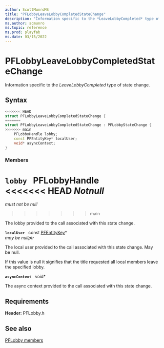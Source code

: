 ```yaml
---
author: ScottMunroMS
title: "PFLobbyLeaveLobbyCompletedStateChange"
description: "Information specific to the *LeaveLobbyCompleted* type of state change."
ms.author: scmunro
ms.topic: reference
ms.prod: playfab
ms.date: 03/15/2022
---
```


# PFLobbyLeaveLobbyCompletedStateChange  

Information specific to the *LeaveLobbyCompleted* type of state change.  

## Syntax  
  
```cpp
<<<<<<< HEAD
struct PFLobbyLeaveLobbyCompletedStateChange {  
=======
struct PFLobbyLeaveLobbyCompletedStateChange : PFLobbyStateChange {  
>>>>>>> main
    PFLobbyHandle lobby;  
    const PFEntityKey* localUser;  
    void* asyncContext;  
}  
```
  
### Members  
  
**`lobby`** &nbsp; PFLobbyHandle  
<<<<<<< HEAD
*_Notnull_*  
=======
*must not be null*  
>>>>>>> main
  
The lobby provided to the call associated with this state change.
  
**`localUser`** &nbsp; const [PFEntityKey](../../pfmultiplayer/pfentitykey_clientsdk.md)*  
*may be nullptr*  
  
The local user provided to the call associated with this state change. May be null.
  
If this value is null it signifies that the title requested all local members leave the specified lobby.
  
**`asyncContext`** &nbsp; void*  
  
The async context provided to the call associated with this state change.
  
  
## Requirements  
  
**Header:** PFLobby.h
  
## See also  
[PFLobby members](../pflobby_members.md)  

  
  
